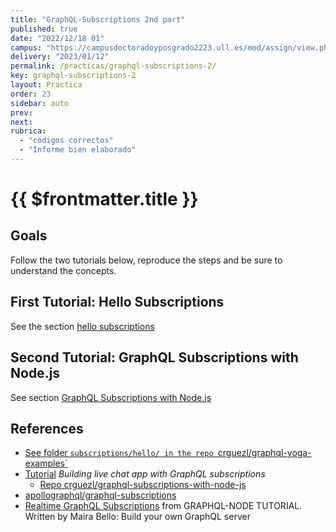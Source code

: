 ```yaml
---
title: "GraphQL-Subscriptions 2nd part"
published: true
date: "2022/12/18 01"
campus: "https://campusdoctoradoyposgrado2223.ull.es/mod/assign/view.php?id=35670"
delivery: "2023/01/12"
permalink: /practicas/graphql-subscriptions-2/
key: graphql-subscriptions-2
layout: Practica
order: 23 
sidebar: auto
prev: 
next: 
rubrica:
  - "códigos correctos"
  - "Informe bien elaborado"
---
```


# {{ $frontmatter.title }}

## Goals

Follow the two tutorials below, reproduce the steps and be sure to understand the concepts.

## First Tutorial: Hello Subscriptions

See the section [hello subscriptions](/temas/web/graphql/hello-subscriptions) 


## Second  Tutorial: GraphQL Subscriptions with Node.js

See section [GraphQL Subscriptions with Node.js](/temas/web/graphql/graphql-subscriptions-with-nodejs)


## References

* [See folder `subscriptions/hello/ in the repo `crguezl/graphql-yoga-examples`](https://github.com/crguezl/graphql-yoga-examples/blob/main/subscriptions/hello/index.js)
* [Tutorial](https://pusher.com/tutorials/chat-graphql-subscriptions/) *Building live chat app with GraphQL subscriptions*
  * [Repo crguezl/graphql-subscriptions-with-node-js](https://github.com/crguezl/graphql-subscriptions-with-node-js)
* [apollographql/graphql-subscriptions](https://github.com/apollographql/graphql-subscriptions)
* [Realtime GraphQL Subscriptions](https://www.howtographql.com/graphql-js/7-subscriptions/) from GRAPHQL-NODE TUTORIAL. Written by Maira Bello: Build your own GraphQL server

<youtube  id="bn8qsi8jVew"></youtube>